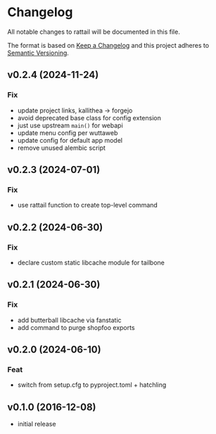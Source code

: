 
# Changelog
All notable changes to rattail will be documented in this file.

The format is based on [Keep a Changelog](http://keepachangelog.com/en/1.0.0/)
and this project adheres to [Semantic Versioning](http://semver.org/spec/v2.0.0.html).

## v0.2.4 (2024-11-24)

### Fix

- update project links, kallithea -> forgejo
- avoid deprecated base class for config extension
- just use upstream `main()` for webapi
- update menu config per wuttaweb
- update config for default app model
- remove unused alembic script

## v0.2.3 (2024-07-01)

### Fix

- use rattail function to create top-level command

## v0.2.2 (2024-06-30)

### Fix

- declare custom static libcache module for tailbone

## v0.2.1 (2024-06-30)

### Fix

- add butterball libcache via fanstatic
- add command to purge shopfoo exports

## v0.2.0 (2024-06-10)

### Feat

- switch from setup.cfg to pyproject.toml + hatchling

## v0.1.0 (2016-12-08)

- initial release
